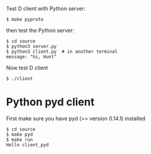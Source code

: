 
Test D client with Python server:

```
$ make pyproto
```

then test the Python server:

```
$ cd source
$ python3 server.py
$ python3 client.py  # in another terminal
message: "hi, Hunt"

```

Now test D client
```
$ ./client
```


# Python pyd client

First make sure you have pyd (>= version 0.14.1) installed
```
$ cd source
$ make pyd
$ make run
Hello client_pyd
```
